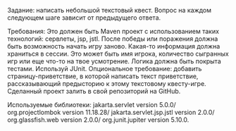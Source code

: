Задание: написать небольшой текстовый квест. 
Вопрос на каждом следующем шаге зависит от предыдущего ответа.

Требования:
Это должен быть Maven проект с использованием таких технологий: сервлеты, jsp, jstl.
После победы или поражения должна быть возможность начать игру заново.
Какая-то информация должна храниться в сессии. 
Это может быть имя игрока, количество сыгранных игр или еще что-то на твое усмотрение.
Логика должна быть покрыта тестами. Используй JUnit.
Опциональное требование: добавить страницу-приветствие, в которой написать текст приветствие,
рассказывающий предысторию к этому текстовому квесту-игре.
Сделанный проект залить в свой репозиторий на GitHub.

Используемые библиотеки:
jakarta.servlet version 5.0.0/
org.projectlombok version 11.18.28/
jakarta.servlet.jsp.jstl version 2.0.0/
org.glassfish.web version 2.0.0/
org.junit.jupiter version 5.10.0.
